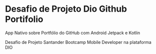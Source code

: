 # Desafio de Projeto Dio Github Portifolio
App Nativo sobre Portfólio do GitHub com Android Jetpack e Kotlin

Desafio de Projeto Santander Bootcamp Mobile Developer na plataforma DIO
